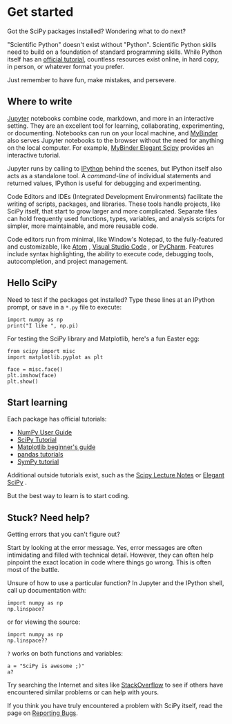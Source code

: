 Get started
===========

Got the SciPy packages installed? Wondering what to do next?

\"Scientific Python\" doesn\'t exist without \"Python\".
Scientific Python skills need to build on a foundation of standard programming skills.
While Python itself has an [official tutorial](https://docs.python.org/3/tutorial/),
countless resources exist online, in hard copy, in person, or whatever format you prefer.

Just remember to have fun, make mistakes, and persevere.

Where to write
--------------

[Jupyter](https://jupyter.org/) notebooks combine code, markdown, and
more in an interactive setting. They are an excellent tool for learning,
collaborating, experimenting, or documenting. Notebooks can run on your
local machine, and [MyBinder](https://mybinder.org/) also serves Jupyter
notebooks to the browser without the need for anything on the local
computer. For example, [MyBinder Elegant
Scipy](https://mybinder.org/v2/gh/elegant-scipy/notebooks/master?filepath=index.ipynb)
provides an interactive tutorial.

Jupyter runs by calling to [IPython](https://ipython.org/) behind the
scenes, but IPython itself also acts as a standalone tool. A
*command-line* of individual statements and returned values, IPython is
useful for debugging and experimenting.

Code Editors and IDEs (Integrated Development Environments) facilitate
the writing of scripts, packages, and libraries. These tools handle
projects, like SciPy itself, that start to grow larger and more
complicated. Separate files can hold frequently used functions, types,
variables, and analysis scripts for simpler, more maintainable, and more
reusable code.

Code editors run from minimal, like Window\'s Notepad, to the
fully-featured and customizable, like [Atom](https://atom.io/) , [Visual
Studio Code](https://code.visualstudio.com/) , or
[PyCharm](https://www.jetbrains.com/pycharm/). Features include syntax
highlighting, the ability to execute code, debugging tools,
autocompletion, and project management.

Hello SciPy
-----------

Need to test if the packages got installed? Type these lines at an
IPython prompt, or save in a `*.py` file to execute:

    import numpy as np
    print("I like ", np.pi)

For testing the SciPy library and Matplotlib, here\'s a fun Easter egg:

    from scipy import misc
    import matplotlib.pyplot as plt

    face = misc.face()
    plt.imshow(face)
    plt.show()

Start learning
--------------

Each package has official tutorials:

-   [NumPy User
    Guide](https://numpy.org/devdocs/user/tutorials_index.html)
-   [SciPy
    Tutorial](http://docs.scipy.org/doc/scipy/reference/tutorial/index.html)
-   [Matplotlib beginner\'s
    guide](http://matplotlib.org/users/beginner.html)
-   [pandas
    tutorials](http://pandas.pydata.org/pandas-docs/stable/tutorials.html)
-   [SymPy tutorial](http://docs.sympy.org/latest/tutorial/)

Additional outside tutorials exist, such as the [Scipy Lecture
Notes](http://scipy-lectures.org/index.html) or [Elegant
SciPy](https://github.com/elegant-scipy/notebooks) .

But the best way to learn is to start coding.

Stuck? Need help?
-----------------

Getting errors that you can\'t figure out?

Start by looking at the error message. Yes, error messages are often
intimidating and filled with technical detail. However, they can often
help pinpoint the exact location in code where things go wrong. This is
often most of the battle.

Unsure of how to use a particular function? In Jupyter and the IPython
shell, call up documentation with:

    import numpy as np
    np.linspace?

or for viewing the source:

    import numpy as np
    np.linspace??

`?` works on both functions and variables:

    a = "SciPy is awesome ;)"
    a?

Try searching the Internet and sites like
[StackOverflow](https://stackoverflow.com/) to see if others have
encountered similar problems or can help with yours.

If you think you have truly encountered a problem with SciPy itself,
read the page on [Reporting Bugs](https://scipy.org/bug-report.html).
